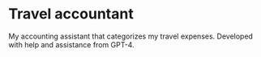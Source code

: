 # Travel accountant

My accounting assistant that categorizes my travel expenses. Developed with help and
assistance from GPT-4.
